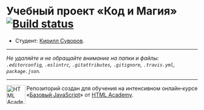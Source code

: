 # Учебный проект «Код и Магия» [![Build status][travis-image]][travis-url]

* Студент: [Кирилл Суворов](https://up.htmlacademy.ru/javascript/10/user/151343).

---

_Не удаляйте и не обращайте внимание на папки и файлы:_<br>
_`.editorconfig`, `.eslintrc`, `.gitattributes`, `.gitignore`, `.travis.yml`, `package.json`._

---

<a href="https://htmlacademy.ru/intensive/javascript"><img align="left" width="50" height="50" title="HTML Academy" src="https://up.htmlacademy.ru/static/img/intensive/javascript/logo-for-github.svg"></a>

Репозиторий создан для обучения на интенсивном онлайн‑курсе «[Базовый JavaScript](https://htmlacademy.ru/intensive/javascript)» от [HTML Academy](https://htmlacademy.ru).

[travis-image]: https://travis-ci.org/htmlacademy-javascript/151343-code-and-magick.svg?branch=master
[travis-url]: https://travis-ci.org/htmlacademy-javascript/151343-code-and-magick
